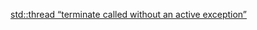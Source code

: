 [std::thread “terminate called without an active exception”
](http://www.cnblogs.com/little-ant/p/3312841.html)
